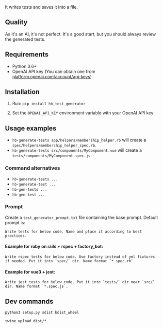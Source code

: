 It writes tests and saves it into a file.

## Quality

As it's an AI, it's not perfect. It's a good start, but you should always review the generated tests.

## Requirements

- Python 3.6+
- OpenAI API key (You can obtain one from [platform.openai.com/account/api-keys](https://platform.openai.com/account/api-keys))

## Installation

1. Run: `pip install hb_test_generator`

2. Set the `OPENAI_API_KEY` environment variable with your OpenAI API key

## Usage examples

- `hb-generate-tests app/helpers/membership_helper.rb` will create a `spec/helpers/membership_helper_spec.rb`.
- `hb-generate-tests src/components/MyComponent.vue` will create a `tests/components/MyComponent.spec.js`. 

### Command alternatives
- `hb-generate-tests ...`
- `hb-generate-test ...`
- `hb-gen-tests ...`
- `hb-gen-test ...`

### Prompt
Create a `test_generator_prompt.txt` file containing the base prompt. Default prompt is:

```text
Write tests for below code. Name and place it according to best practices.
```

#### Example  for ruby on rails + rspec + factory_bot:
```text
Write rspec tests for below code. Use factory instead of yml fixtures if needed. Put it into `spec/` dir. Name format `*_spec.rb`.
```

#### Example for vue3 + jest:
```text
Write jest tests for below code. Put it into `tests/` dir near `src/` dir. Name format `*.spec.js`.
```


## Dev commands

`python3 setup.py sdist bdist_wheel`

`twine upload dist/*`
